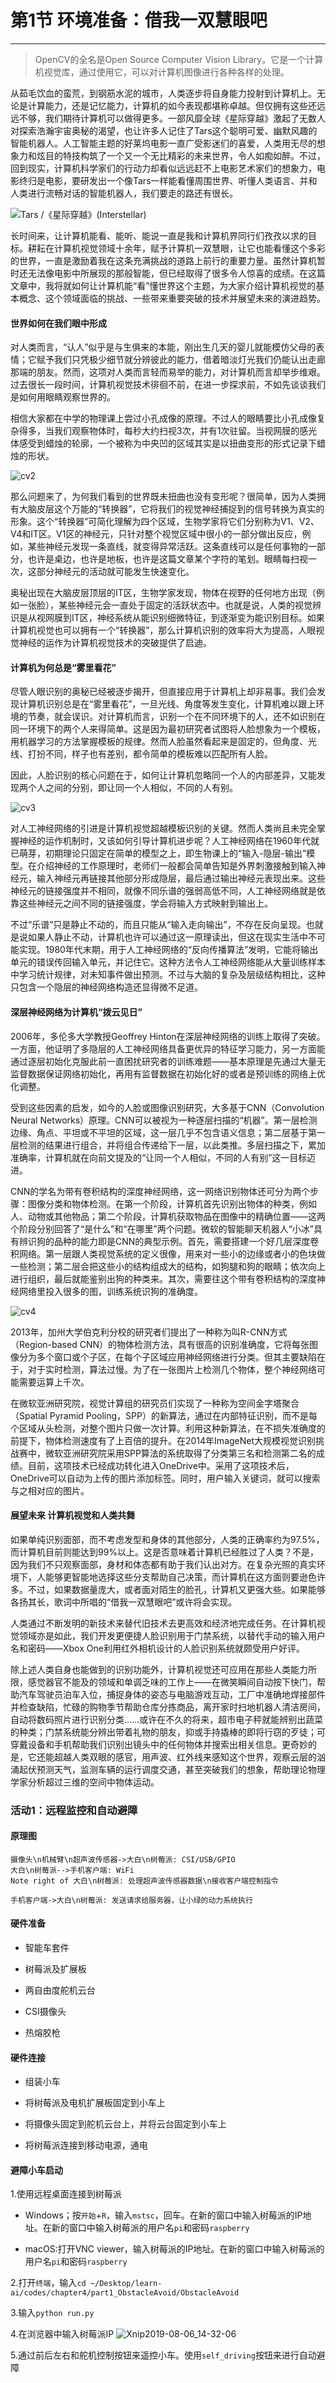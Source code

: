 # 第1节 环境准备：借我一双慧眼吧

---

>OpenCV的全名是Open Source Computer Vision Library。它是一个计算机视觉库，通过使用它，可以对计算机图像进行各种各样的处理。

从茹毛饮血的蛮荒，到钢筋水泥的城市，人类逐步将自身能力投射到计算机上。无论是计算能力，还是记忆能力，计算机的如今表现都堪称卓越。但仅拥有这些还远远不够，我们期待计算机可以做得更多。一部风靡全球《星际穿越》激起了无数人对探索浩瀚宇宙奥秘的渴望，也让许多人记住了Tars这个聪明可爱、幽默风趣的智能机器人。人工智能主题的好莱坞电影一直广受影迷们的喜爱，人类用无尽的想象力和炫目的特技构筑了一个又一个无比精彩的未来世界，令人如痴如醉。不过，回到现实，计算机科学家们的行动力却看似远远赶不上电影艺术家们的想象力，电影终归是电影，要研发出一个像Tars一样能看懂周围世界、听懂人类语言、并和人类进行流畅对话的智能机器人，我们要走的路还有很长。

![Tars /《星际穿越》(Interstellar)](https://md.hass.live/cv.jpg)

长时间来，让计算机能看、能听、能说一直是我和计算机界同行们孜孜以求的目标。耕耘在计算机视觉领域十余年，赋予计算机一双慧眼，让它也能看懂这个多彩的世界，一直是激励着我在这条充满挑战的道路上前行的重要力量。虽然计算机暂时还无法像电影中所展现的那般智能，但已经取得了很多令人惊喜的成绩。在这篇文章中，我将就如何让计算机能“看”懂世界这个主题，为大家介绍计算机视觉的基本概念、这个领域面临的挑战、一些带来重要突破的技术并展望未来的演进趋势。

#### 世界如何在我们眼中形成

对人类而言，“认人”似乎是与生俱来的本能，刚出生几天的婴儿就能模仿父母的表情；它赋予我们只凭极少细节就分辨彼此的能力，借着暗淡灯光我们仍能认出走廊那端的朋友。然而，这项对人类而言轻而易举的能力，对计算机而言却举步维艰。过去很长一段时间，计算机视觉技术徘徊不前，在进一步探求前，不如先谈谈我们是如何用眼睛观察世界的。

相信大家都在中学的物理课上尝过小孔成像的原理。不过人的眼睛要比小孔成像复杂得多，当我们观察物体时，每秒大约扫视3次，并有1次驻留。当视网膜的感光体感受到蜡烛的轮廓，一个被称为中央凹的区域其实是以扭曲变形的形式记录下蜡烛的形状。

![cv2](https://md.hass.live/cv2.jpg)

那么问题来了，为何我们看到的世界既未扭曲也没有变形呢？很简单，因为人类拥有大脑皮层这个万能的“转换器”，它将我们的视觉神经捕捉到的信号转换为真实的形象。这个“转换器”可简化理解为四个区域，生物学家将它们分别称为V1、V2、V4和IT区。V1区的神经元，只针对整个视觉区域中很小的一部分做出反应，例如，某些神经元发现一条直线，就变得异常活跃。这条直线可以是任何事物的一部分，也许是桌边，也许是地板，也许是这篇文章某个字符的笔划。眼睛每扫视一次，这部分神经元的活动就可能发生快速变化。

奥秘出现在大脑皮层顶层的IT区，生物学家发现，物体在视野的任何地方出现（例如一张脸），某些神经元会一直处于固定的活跃状态中。也就是说，人类的视觉辨识是从视网膜到IT区，神经系统从能识别细微特征，到逐渐变为能识别目标。如果计算机视觉也可以拥有一个“转换器”，那么计算机识别的效率将大为提高，人眼视觉神经的运作为计算机视觉技术的突破提供了启迪。

#### 计算机为何总是“雾里看花”

尽管人眼识别的奥秘已经被逐步揭开，但直接应用于计算机上却非易事。我们会发现计算机识别总是在“雾里看花”，一旦光线、角度等发生变化，计算机难以跟上环境的节奏，就会误识。对计算机而言，识别一个在不同环境下的人，还不如识别在同一环境下的两个人来得简单。这是因为最初研究者试图将人脸想象为一个模板，用机器学习的方法掌握模板的规律。然而人脸虽然看起来是固定的，但角度、光线、打扮不同，样子也有差别，都令简单的模板难以匹配所有人脸。

因此，人脸识别的核心问题在于，如何让计算机忽略同一个人的内部差异，又能发现两个人之间的分别，即让同一个人相似，不同的人有别。

![cv3](https://md.hass.live/cv3.png)

对人工神经网络的引进是计算机视觉超越模板识别的关键。然而人类尚且未完全掌握神经的运作机制时，又该如何引导计算机进步呢？人工神经网络在1960年代就已萌芽，初期理论只固定在简单的模型之上，即生物课上的“输入-隐层-输出”模型。在介绍神经的工作原理时，老师们一般都会简单告知是外界刺激接触到输入神经元，输入神经元再链接其他部分形成隐层，最后通过输出神经元表现出来。这些神经元的链接强度并不相同，就像不同乐谱的强弱高低不同，人工神经网络就是依靠这些神经元之间不同的链接强度，学会将输入方式映射到输出上。

不过“乐谱”只是静止不动的，而且只能从“输入走向输出”，不存在反向呈现。也就是说如果人静止不动，计算机也许可以通过这一原理读出，但这在现实生活中不可能实现。1980年代末期，用于人工神经网络的“反向传播算法”发明，它能将输出单元的错误传回输入单元，并记住它。这种方法令人工神经网络能从大量训练样本中学习统计规律，对未知事件做出预测。不过与大脑的复杂及层级结构相比，这种只包含一个隐层的神经网络构造还显得微不足道。

#### 深层神经网络为计算机“拨云见日”

2006年，多伦多大学教授Geoffrey Hinton在深层神经网络的训练上取得了突破。一方面，他证明了多隐层的人工神经网络具备更优异的特征学习能力，另一方面能通过逐层初始化克服此前一直困扰研究者的训练难题——基本原理是先通过大量无监督数据保证网络初始化，再用有监督数据在初始化好的或者是预训练的网络上优化调整。

受到这些因素的启发，如今的人脸或图像识别研究，大多基于CNN（Convolution Neural Networks）原理。CNN可以被视为一种逐层扫描的“机器”。第一层检测边缘、角点、平坦或不平坦的区域，这一层几乎不包含语义信息；第二层基于第一层检测的结果进行组合，并将组合传递给下一层，以此类推。多层扫描之下，累加准确率，计算机就在向前文提及的“让同一个人相似，不同的人有别”这一目标迈进。

CNN的学名为带有卷积结构的深度神经网络，这一网络识别物体还可分为两个步骤：图像分类和物体检测。在第一个阶段，计算机首先识别出物体的种类，例如人、动物或其他物品；第二个阶段，计算机获取物品在图像中的精确位置——这两个阶段分别回答了“是什么”和“在哪里”两个问题。微软的智能聊天机器人“小冰”具有辨识狗的品种的能力即是CNN的典型示例。首先，需要搭建一个好几层深度卷积网络。第一层跟人类视觉系统的定义很像，用来对一些小的边缘或者小的色块做一些检测；第二层会把这些小的结构组成大的结构，如狗腿和狗的眼睛；依次向上进行组织，最后就能鉴别出狗的种类来。其次，需要往这个带有卷积结构的深度神经网络里投入很多的图，训练系统识狗的准确度。

![cv4](https://md.hass.live/cv4.jpg)

2013年，加州大学伯克利分校的研究者们提出了一种称为叫R-CNN方式（Region-based CNN）的物体检测方法，具有很高的识别准确度，它将每张图像分为多个窗口或个子区，在每个子区域应用神经网络进行分类。但其主要缺陷在于，对于实时检测，算法过慢。为了在一张图片上检测几个物体，整个神经网络可能需要运算上千次。

在微软亚洲研究院，视觉计算组的研究员们实现了一种称为空间金字塔聚合（Spatial Pyramid Pooling，SPP）的新算法，通过在内部特征识别，而不是每个区域从头检测，对整个图片只做一次计算。利用这种新算法，在不损失准确度的前提下，物体检测速度有了上百倍的提升。在2014年ImageNet大规模视觉识别挑战赛中，微软亚洲研究院采用SPP算法的系统取得了分类第三名和检测第二名的成绩。目前，这项技术已经成功转化进入OneDrive中。采用了这项技术后，OneDrive可以自动为上传的图片添加标签。同时，用户输入关键词，就可以搜索与之相对应的图片。

#### 展望未来 计算机视觉和人类共舞

如果单纯识别面部，而不考虑发型和身体的其他部分，人类的正确率约为97.5%，而计算机目前则能达到99%以上。这是否意味着计算机已经胜过了人类？不是，因为我们不只观察面部，身材和体态都有助于我们认出对方。在复杂光照的真实环境下，人能够更智能地选择这些分支帮助自己决策，而计算机在这方面则要逊色许多。不过，如果数据量庞大，或者面对陌生的脸孔，计算机又更强大些。如果能够各扬其长，歌词中所唱的“借我一双慧眼吧”或许将会实现。

人类通过不断发明的新技术来替代旧技术去更高效和经济地完成任务。在计算机视觉领域亦是如此，我们开发更便捷人脸识别用于门禁系统，以替代手动的输入用户名和密码——Xbox One利用红外相机设计的人脸识别系统就颇受用户好评。

除上述人类自身也能做到的识别功能外，计算机视觉还可应用在那些人类能力所限，感觉器官不能及的领域和单调乏味的工作上——在微笑瞬间自动按下快门，帮助汽车驾驶员泊车入位，捕捉身体的姿态与电脑游戏互动，工厂中准确地焊接部件并检查缺陷，忙碌的购物季节帮助仓库分拣商品，离开家时扫地机器人清洁房间，自动将数码照片进行识别分类……或许在不久的将来，超市电子秤就能辨别出蔬菜的种类；门禁系统能分辨出带着礼物的朋友，抑或手持撬棒的即将行窃的歹徒；可穿戴设备和手机帮助我们识别出镜头中的任何物体并搜索出相关信息。更奇妙的是，它还能超越人类双眼的感官，用声波、红外线来感知这个世界，观察云层的汹涌起伏预测天气，监测车辆的运行调度交通，甚至突破我们的想象，帮助理论物理学家分析超过三维的空间中物体运动。

### 活动1：远程监控和自动避障

#### 原理图

``` sequence
摄像头\n机械臂\n超声波传感器->大白\n树莓派: CSI/USB/GPIO
大白\n树莓派-->手机客户端: WiFi
Note right of 大白\n树莓派: 处理超声波传感器数据\n接收客户端控制指令

手机客户端->大白\n树莓派: 发送请求给服务器，让小绿的动力系统执行
```

#### 硬件准备

- 智能车套件

- 树莓派及扩展板

- 两自由度舵机云台

- CSI摄像头

- 热熔胶枪

#### 硬件连接

- 组装小车

- 将树莓派及电机扩展板固定到小车上

- 将摄像头固定到舵机云台上，并将云台固定到小车上

- 将树莓派连接到移动电源，通电

#### 避障小车启动

1.使用远程桌面连接到树莓派

- Windows；按`开始`+`R`，输入`mstsc`，回车。在新的窗口中输入树莓派的IP地址。在新的窗口中输入树莓派的用户名`pi`和密码`raspberry`

- macOS:打开VNC viewer，输入树莓派的IP地址。在新的窗口中输入树莓派的用户名`pi`和密码`raspberry`

2.打开`终端`，输入`cd ~/Desktop/learn-ai/codes/chapter4/part1_ObstacleAvoid/ObstacleAvoid`

3.输入`python run.py`

4.在浏览器中输入树莓派IP
![Xnip2019-08-06_14-32-06](https://md.hass.live/Xnip2019-08-06_14-32-06.png)

5.通过前后左右和舵机控制按钮来遥控小车。使用`self_driving`按钮来进行自动避障
